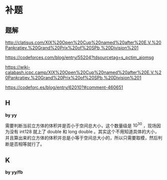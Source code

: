 # 补题

## 题解

http://clatisus.com/XIX%20Open%20Cup%20named%20after%20E.V.%20Pankratiev.%20Grand%20Prix%20of%20SPb,%20Division%201

https://codeforces.com/blog/entry/55204?tdsourcetag=s_pctim_aiomsg

https://wiki-calabash.icpc.camp/XIX%20Open%20Cup%20named%20after%20E.V.%20Pankratiev.%20Grand%20Prix%20of%20SPb,%20Division%201

https://codeforc.es/blog/entry/62010?#comment-460651

## H

**by yy**

需要判断当前立方体的体积并是否小于空间总大小，这个数量级是 $10^{30}$ ，现场因为没有 int128 就上了 double 和 long double 。其实这个不用知道具体的大小，并且算出来的立方体的体积并总是小等于空间总大小的，所以只需要取模，然后判断是否相等就行了。

## K

**by yy/fb**